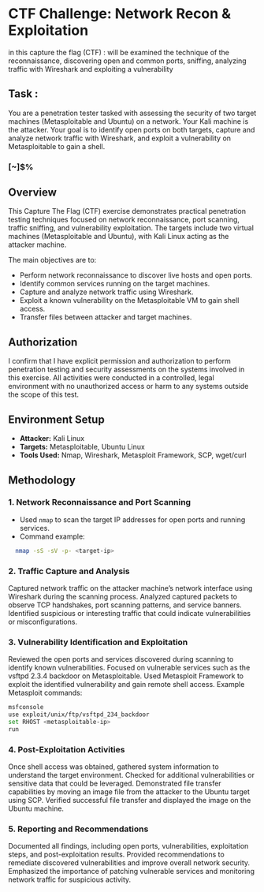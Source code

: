 # CTF Challenge: Network Recon & Exploitation
in this capture the flag (CTF) : will be examined the technique of the reconnaissance,  discovering open and common ports, sniffing, analyzing traffic with Wireshark and exploiting a vulnerability

## Task : 
You are a penetration tester tasked with assessing the security of two target machines (Metasploitable and Ubuntu) on a network. Your Kali machine is the attacker. Your goal is to identify open ports on both targets, capture and analyze network traffic with Wireshark, and exploit a vulnerability on Metasploitable to gain a shell.
### [~]$%

## Overview

This Capture The Flag (CTF) exercise demonstrates practical penetration testing techniques focused on network reconnaissance, port scanning, traffic sniffing, and vulnerability exploitation. The targets include two virtual machines (Metasploitable and Ubuntu), with Kali Linux acting as the attacker machine.

The main objectives are to:

- Perform network reconnaissance to discover live hosts and open ports.
- Identify common services running on the target machines.
- Capture and analyze network traffic using Wireshark.
- Exploit a known vulnerability on the Metasploitable VM to gain shell access.
- Transfer files between attacker and target machines.

## Authorization

I confirm that I have explicit permission and authorization to perform penetration testing and security assessments on the systems involved in this exercise. All activities were conducted in a controlled, legal environment with no unauthorized access or harm to any systems outside the scope of this test.

## Environment Setup

- **Attacker:** Kali Linux
- **Targets:** Metasploitable, Ubuntu Linux
- **Tools Used:** Nmap, Wireshark, Metasploit Framework, SCP, wget/curl

## Methodology

### 1. Network Reconnaissance and Port Scanning

- Used `nmap` to scan the target IP addresses for open ports and running services.
- Command example:
 
```bash
  nmap -sS -sV -p- <target-ip>
```
### 2. Traffic Capture and Analysis
Captured network traffic on the attacker machine’s network interface using Wireshark during the scanning process.
Analyzed captured packets to observe TCP handshakes, port scanning patterns, and service banners.
Identified suspicious or interesting traffic that could indicate vulnerabilities or misconfigurations.


### 3. Vulnerability Identification and Exploitation
Reviewed the open ports and services discovered during scanning to identify known vulnerabilities.
Focused on vulnerable services such as the vsftpd 2.3.4 backdoor on Metasploitable.
Used Metasploit Framework to exploit the identified vulnerability and gain remote shell access.
Example Metasploit commands:
```bash
msfconsole
use exploit/unix/ftp/vsftpd_234_backdoor
set RHOST <metasploitable-ip>
run
```
### 4. Post-Exploitation Activities
Once shell access was obtained, gathered system information to understand the target environment.
Checked for additional vulnerabilities or sensitive data that could be leveraged.
Demonstrated file transfer capabilities by moving an image file from the attacker to the Ubuntu target using SCP.
Verified successful file transfer and displayed the image on the Ubuntu machine.

### 5. Reporting and Recommendations
Documented all findings, including open ports, vulnerabilities, exploitation steps, and post-exploitation results.
Provided recommendations to remediate discovered vulnerabilities and improve overall network security.
Emphasized the importance of patching vulnerable services and monitoring network traffic for suspicious activity.
